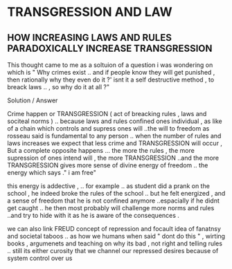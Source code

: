 # TRANSGRESSION AND LAW 
## HOW INCREASING LAWS AND RULES PARADOXICALLY INCREASE TRANSGRESSION

This thought came to me as a soltuion of a question i was wondering on which is " Why crimes exist .. and if people know they will get punished , then rationally why they even do it ?'
isnt it a self destructive method , to breack laws .. , so why do it at all ?"

Solution / Answer 

Crime happen or TRANSGRESSION ( act of breacking rules , laws and sociteal norms ) .. because laws and rules confined ones individual , as like of a chain which controls and supress ones will ..the will to freedom as rosseau said is fundamental to any person ..
when the number of rules and laws increases we expect that less crime and TRANSGRESSION  will occur , But a complete opposite happens ... the more the rules , the more supression of ones intend will , the more TRANSGRESSION ..and the more TRANSGRESSION  gives more sense of divine energy of freedom ..
the energy which says ." i am free" 

this energy is addective , .. for example .. as student did a prank on the school , he indeed broke the rules of the school .. but he felt energized , and a sense of freedom that he is not confined anymore ..espacially if he didnt get caught ..
he then most probably will challenge more norms and rules ..and try to hide with it as he is aware of the consequences .

we can also link FREUD  concept of repression and focault idea of fanatnsy and societal taboos .. as how we humans when said " dont do this " , wirting books , argumenets and teaching on why its bad , not right and telling rules .. still its either curosity that we channel our repressed desires because of system control over us 


